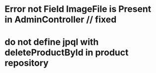 # Error not Field ImageFile is Present in AdminController // fixed

# do not define jpql with deleteProductById in product repository

